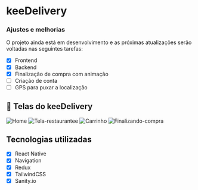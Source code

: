 # keeDelivery


### Ajustes e melhorias

O projeto ainda está em desenvolvimento e as próximas atualizações serão voltadas nas seguintes tarefas:

- [x] Frontend
- [x] Backend
- [x] Finalização de compra com animação
- [ ] Criação de conta
- [ ] GPS para puxar a localização

## 🚀 Telas do keeDelivery
![Home](https://user-images.githubusercontent.com/89157173/183730751-da530124-2443-47ff-a8d3-161f553af23c.gif)
![Tela-restaurantee](https://user-images.githubusercontent.com/89157173/183733771-c59a3ea5-9ac0-4687-9b7b-5881e661a267.gif)
![Carrinho](https://user-images.githubusercontent.com/89157173/183733232-d15d3d1b-46c1-4825-a1bb-7f5ce9613a2b.gif)
![Finalizando-compra](https://user-images.githubusercontent.com/89157173/183733463-c8971931-0fab-416b-894b-77820691be89.gif)

## Tecnologias utilizadas

- [x] React Native
- [x] Navigation
- [x] Redux
- [x] TailwindCSS
- [x] Sanity.io
